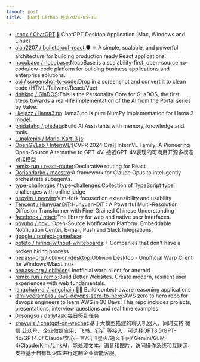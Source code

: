 ```yaml
---
layout: post
title: 【Bot】Github 趋势2024-05-18
---
```


* [lencx / ChatGPT](https://github.com/lencx/ChatGPT):🔮 ChatGPT Desktop Application (Mac, Windows and Linux)
* [alan2207 / bulletproof-react](https://github.com/alan2207/bulletproof-react):🛡️ ⚛️ A simple, scalable, and powerful architecture for building production ready React applications.
* [nocobase / nocobase](https://github.com/nocobase/nocobase):NocoBase is a scalability-first, open-source no-code/low-code platform for building business applications and enterprise solutions.
* [abi / screenshot-to-code](https://github.com/abi/screenshot-to-code):Drop in a screenshot and convert it to clean code (HTML/Tailwind/React/Vue)
* [dnhkng / GlaDOS](https://github.com/dnhkng/GlaDOS):This is the Personality Core for GLaDOS, the first steps towards a real-life implementation of the AI from the Portal series by Valve.
* [likejazz / llama3.np](https://github.com/likejazz/llama3.np):llama3.np is pure NumPy implementation for Llama 3 model.
* [phidatahq / phidata](https://github.com/phidatahq/phidata):Build AI Assistants with memory, knowledge and tools.
* [Lunakepio / Mario-Kart-3.js](https://github.com/Lunakepio/Mario-Kart-3.js):
* [OpenGVLab / InternVL](https://github.com/OpenGVLab/InternVL):[CVPR 2024 Oral] InternVL Family: A Pioneering Open-Source Alternative to GPT-4V. 接近GPT-4V表现的可商用开源多模态对话模型
* [remix-run / react-router](https://github.com/remix-run/react-router):Declarative routing for React
* [Doriandarko / maestro](https://github.com/Doriandarko/maestro):A framework for Claude Opus to intelligently orchestrate subagents.
* [type-challenges / type-challenges](https://github.com/type-challenges/type-challenges):Collection of TypeScript type challenges with online judge
* [neovim / neovim](https://github.com/neovim/neovim):Vim-fork focused on extensibility and usability
* [Tencent / HunyuanDiT](https://github.com/Tencent/HunyuanDiT):Hunyuan-DiT : A Powerful Multi-Resolution Diffusion Transformer with Fine-Grained Chinese Understanding
* [facebook / react](https://github.com/facebook/react):The library for web and native user interfaces.
* [novuhq / novu](https://github.com/novuhq/novu):Open-Source Notification Platform. Embeddable Notification Center, E-mail, Push and Slack Integrations.
* [google / project-gameface](https://github.com/google/project-gameface):
* [poteto / hiring-without-whiteboards](https://github.com/poteto/hiring-without-whiteboards):⭐️ Companies that don't have a broken hiring process
* [bepass-org / oblivion-desktop](https://github.com/bepass-org/oblivion-desktop):Oblivion Desktop - Unofficial Warp Client for Windows/Mac/Linux
* [bepass-org / oblivion](https://github.com/bepass-org/oblivion):Unofficial warp client for android
* [remix-run / remix](https://github.com/remix-run/remix):Build Better Websites. Create modern, resilient user experiences with web fundamentals.
* [langchain-ai / langchain](https://github.com/langchain-ai/langchain):🦜🔗 Build context-aware reasoning applications
* [iam-veeramalla / aws-devops-zero-to-hero](https://github.com/iam-veeramalla/aws-devops-zero-to-hero):AWS zero to hero repo for devops engineers to learn AWS in 30 Days. This repo includes projects, presentations, interview questions and real time examples.
* [0xsongsu / dailytask](https://github.com/0xsongsu/dailytask):每日签到任务
* [zhayujie / chatgpt-on-wechat](https://github.com/zhayujie/chatgpt-on-wechat):基于大模型搭建的聊天机器人，同时支持 微信 公众号、企业微信应用、飞书、钉钉 等接入，可选择GPT3.5/GPT-4o/GPT4.0/ Claude/文心一言/讯飞星火/通义千问/ Gemini/GLM-4/Claude/Kimi/LinkAI，能处理文本、语音和图片，访问操作系统和互联网，支持基于自有知识库进行定制企业智能客服。
